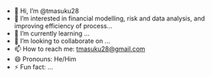 - 👋 Hi, I’m @tmasuku28
- 👀 I’m interested in financial modelling, risk and data analysis, and improving efficiency of process...
- 🌱 I’m currently learning ...
- 💞️ I’m looking to collaborate on ...
- 📫 How to reach me: tmasuku28@gmail.com
- 😄 Pronouns: He/Him
- ⚡ Fun fact: ...

<!---
tmasuku28/tmasuku28 is a ✨ special ✨ repository because its `README.md` (this file) appears on your GitHub profile.
You can click the Preview link to take a look at your changes.
--->
